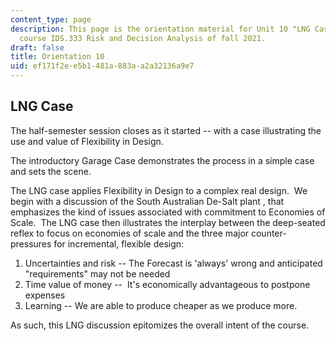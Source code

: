```yaml
---
content_type: page
description: This page is the orientation material for Unit 10 "LNG Case" in the MIT
  course IDS.333 Risk and Decision Analysis of fall 2021.
draft: false
title: Orientation 10
uid: ef171f2e-e5b1-481a-883a-a2a32136a9e7
---
```

## LNG Case

The half-semester session closes as it started -- with a case illustrating the use and value of Flexibility in Design.

The introductory Garage Case demonstrates the process in a simple case and sets the scene.

The LNG case applies Flexibility in Design to a complex real design.  We begin with a discussion of the South Australian De-Salt plant , that emphasizes the kind of issues associated with commitment to Economies of Scale.  The LNG case then illustrates the interplay between the deep-seated reflex to focus on economies of scale and the three major counter-pressures for incremental, flexible design:

1. Uncertainties and risk -- The Forecast is 'always' wrong and anticipated "requirements" may not be needed
2. Time value of money --  It's economically advantageous to postpone expenses
3. Learning -- We are able to produce cheaper as we produce more.

As such, this LNG discussion epitomizes the overall intent of the course.